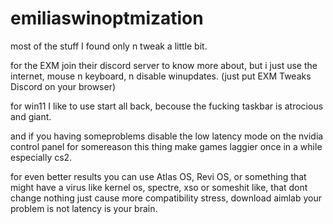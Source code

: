 # emiliaswinoptmization

most of the stuff I found only n tweak a little bit.

for the EXM join their discord server to know more about, but i just use the internet, mouse n keyboard, n disable winupdates.
(just put EXM Tweaks Discord on your browser)

for win11 I like to use start all back, becouse the fucking taskbar is atrocious and giant.

and if you having someproblems disable the low latency mode on the nvidia control panel for somereason this thing make games laggier once in a while especially cs2. 

for even better results you can use Atlas OS, Revi OS, or something that might have a virus like kernel os, spectre, xso or someshit like, that dont change nothing just cause more compatibility stress, download aimlab your problem is not latency is your brain.
